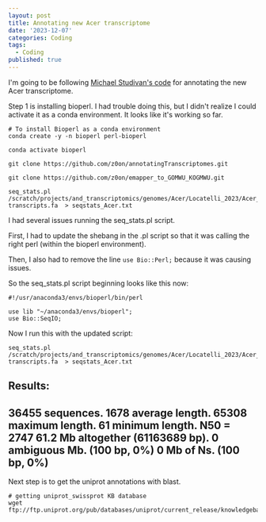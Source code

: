```yaml
---
layout: post
title: Annotating new Acer transcriptome
date: '2023-12-07'
categories: Coding
tags:
  - Coding
published: true
---
```


I'm going to be following [Michael Studivan's code](https://github.com/mstudiva/Acropora-cervicornis-annotated-transcriptome/blob/main/tagSeq_TranscriptomeAnnotation_README.txt) for annotating the new Acer transcriptome. 

Step 1 is installing bioperl. I had trouble doing this, but I didn't realize I could activate it as a conda environment. It looks like it's working so far.

```{bash}
# To install Bioperl as a conda environment
conda create -y -n bioperl perl-bioperl

conda activate bioperl

git clone https://github.com/z0on/annotatingTranscriptomes.git

git clone https://github.com/z0on/emapper_to_GOMWU_KOGMWU.git

seq_stats.pl /scratch/projects/and_transcriptomics/genomes/Acer/Locatelli_2023/Acer_Genome/Acropora_cervicornis.mrna-transcripts.fa  > seqstats_Acer.txt

```

I had several issues running the seq_stats.pl script.

First, I had to update the shebang in the .pl script so that it was calling the right perl (within the bioperl environment).

Then, I also had to remove the line `use Bio::Perl;` because it was causing issues.

So the seq_stats.pl script beginning looks like this now:

```{perl}
#!/usr/anaconda3/envs/bioperl/bin/perl

use lib "~/anaconda3/envs/bioperl";
use Bio::SeqIO;
```

Now I run this with the updated script:

```{bash}
seq_stats.pl /scratch/projects/and_transcriptomics/genomes/Acer/Locatelli_2023/Acer_Genome/Acropora_cervicornis.mrna-transcripts.fa  > seqstats_Acer.txt
```
Results: 
-------------------------
36455 sequences.
1678 average length.
65308 maximum length.
61 minimum length.
N50 = 2747
61.2 Mb altogether (61163689 bp).
0 ambiguous Mb. (100 bp, 0%)
0 Mb of Ns. (100 bp, 0%)
-------------------------


Next step is to get the uniprot annotations with blast.

```{bash}
# getting uniprot_swissprot KB database
wget ftp://ftp.uniprot.org/pub/databases/uniprot/current_release/knowledgebase/complete/uniprot_sprot.fasta.gz
```

